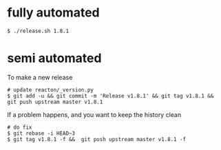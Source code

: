
# fully automated

    $ ./release.sh 1.8.1

# semi automated
To make a new release
```
# update reacton/_version.py
$ git add -u && git commit -m 'Release v1.8.1' && git tag v1.8.1 && git push upstream master v1.8.1
```


If a problem happens, and you want to keep the history clean
```
# do fix
$ git rebase -i HEAD~3
$ git tag v1.8.1 -f &&  git push upstream master v1.8.1 -f
```
